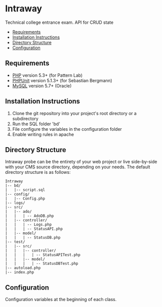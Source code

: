 # Intraway
Technical college entrance exam. API for CRUD state
* [Requirements](#requirements)
* [Installation Instructions](#installation-instructions)
* [Directory Structure](#directory-structure)
* [Configuration](#configuration)

## Requirements
* [PHP](http://php.net) version 5.3+ (for Pattern Lab)
* [PHPUnit](http://php.net) version 5.1.3+ (for Sebastian Bergmann)
* [MySQL](https://mysql.com) version 5.7+ (Oracle)

## Installation Instructions
1. Clone the git repository into your project's root directory or a subdirectory
2. Run the SQL folder 'bd'
3. File configure the variables in the configuration folder
4. Enable writing rules in apache

## Directory Structure
Intraway probe can be the entirety of your web project or live side-by-side with your CMS source directory, depending on your needs. The default directory structure is as follows:

```
Intraway
|-- bd/
|   |-- script.sql
|-- config/
|   |-- Config.php
|-- logs/
|-- src/
|   |-- ado/
|   |   | -- AdoDB.php
|   |-- controller/
|   |   | -- Logs.php
|   |   | -- StatusAPI.php
|   |-- model/
|   |   | -- StatusDB.php
|-- test/
|   |-- src/
|   |   |-- controller/
|   |   |   | -- StatusAPITest.php 
|   |   |-- model/
|   |   |   | -- StatusDBTest.php
|-- autoload.php
|-- index.php
```

## Configuration
Configuration variables at the beginning of each class. 
